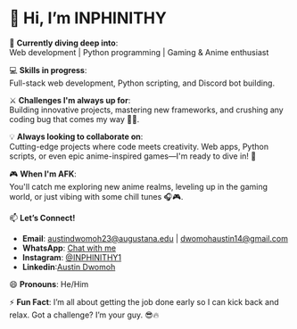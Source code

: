 
# 👋 Hi, I’m **INPHINITHY**

🔭 **Currently diving deep into**:  
Web development | Python programming | Gaming & Anime enthusiast

💻 **Skills in progress**:  
Full-stack web development, Python scripting, and Discord bot building. 

⚔️ **Challenges I'm always up for**:  
Building innovative projects, mastering new frameworks, and crushing any coding bug that comes my way 🐛💥.

💡 **Always looking to collaborate on**:  
Cutting-edge projects where code meets creativity. Web apps, Python scripts, or even epic anime-inspired games—I'm ready to dive in! 🚀

🎮 **When I'm AFK**:  
You'll catch me exploring new anime realms, leveling up in the gaming world, or just vibing with some chill tunes 🎧🎮. 

📫 **Let’s Connect!**  
- **Email**: [austindwomoh23@augustana.edu](mailto:austindwomoh23@augustana.edu) | [dwomohaustin14@gmail.com](mailto:dwomohaustin14@gmail.com)  
- **WhatsApp**: [Chat with me](https://wa.me/+13096314966)  
- **Instagram**: [@INPHINITHY1](https://instagram.com/INPHINITHY1)
- **Linkedin**:[Austin Dwomoh](https://www.linkedin.com/in/austin-dwomoh/)

😄 **Pronouns**: He/Him  

⚡ **Fun Fact**: I’m all about getting the job done early so I can kick back and relax. Got a challenge? I’m your guy. 😎🔥
